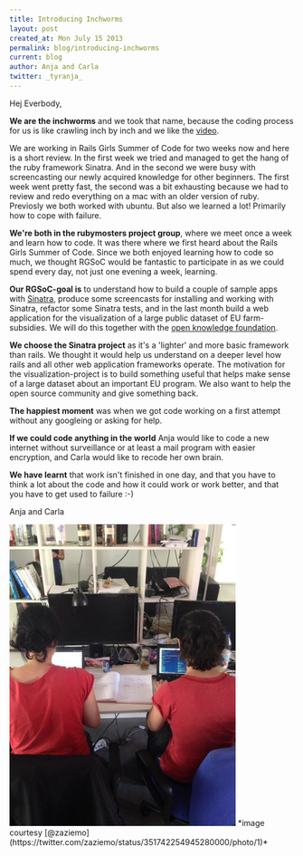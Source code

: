 ```yaml
---
title: Introducing Inchworms
layout: post
created_at: Mon July 15 2013
permalink: blog/introducing-inchworms
current: blog
author: Anja and Carla
twitter: _tyranja_
---
```


Hej Everbody,

**We are the inchworms** and we took that name, because the coding process for us is like crawling inch by inch and we like the [video](https://www.youtube.com/watch?v=cyasgr9mn3s).

We are working in Rails Girls Summer of Code for two weeks now and here is a short review. In the first week we tried and managed to get the hang of the ruby framework Sinatra. And in the second we were busy with screencasting our newly acquired knowledge for other beginners. The first week went pretty fast, the second was a bit exhausting because we had to review and redo everything on a mac with an older version of ruby. Previosly we both worked with ubuntu. But also we learned a lot! Primarily how to cope with failure.

**We're both in the rubymosters project group**, where we meet once a week and learn how to code. It was there where we first heard about the Rails Girls Summer of Code. Since we both enjoyed learning how to code so much, we thought RGSoC would be fantastic to participate in as we could spend every day, not just one evening a week, learning. 

**Our RGSoC-goal is** to understand how to build a couple of sample apps with [Sinatra](http://sinatrarb.com), produce some screencasts for installing and working with Sinatra, refactor some Sinatra tests, and in the last month build a web application for the visualization of a large public dataset of EU farm-subsidies. We will do this together with the [open knowledge foundation](http://okfn.de/).

**We choose the Sinatra project** as it's a 'lighter' and more basic framework than rails. We thought it would help us understand on a deeper level how rails and all other web application frameworks operate. The motivation for the visualization-project is to build something useful that helps make sense of a large dataset about an important EU program. We also want to help the open source community and give something back. 


**The happiest moment** was when we got code working on a first attempt without any googleing or asking for help.

**If we could code anything in the world** Anja would like to code a new internet without surveillance or at least a mail program with easier encryption, and Carla would like to recode her own brain.


**We have learnt** that work isn't finished in one day, and that you have to think a lot about the code and how it could work or work better, and that you have to get used to failure :-) 


Anja and Carla

<img src ="/img/twins.jpg" alt="Anja and Carla in front of the Computer" width="400">
*image courtesy [@zaziemo](https://twitter.com/zaziemo/status/351742254945280000/photo/1)*